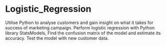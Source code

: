 # Logistic_Regression
Utilise Python to analyse customers and gain insight on what it takes for success of  marketing campaign.
Perform logistic regression with Python library StatsModels, 
Find the confusion matrix of the model and estimate its accuracy.
Test the model with new customer data.